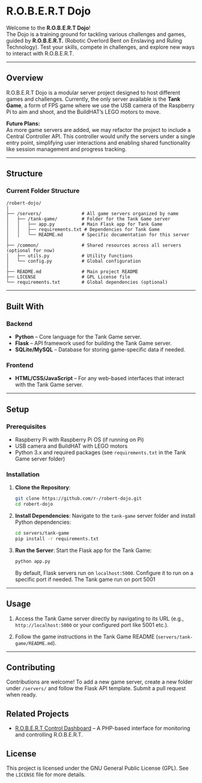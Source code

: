 
# R.O.B.E.R.T Dojo
Welcome to the **R.O.B.E.R.T Dojo**!  
The Dojo is a training ground for tackling various challenges and games, guided by **R.O.B.E.R.T.** (Robotic Overlord Bent on Enslaving and Ruling Technology). Test your skills, compete in challenges, and explore new ways to interact with R.O.B.E.R.T.

---

## Overview
R.O.B.E.R.T Dojo is a modular server project designed to host different games and challenges. Currently, the only server available is the **Tank Game**, a form of FPS game where we use the USB camera of the Raspberry Pi to aim and shoot, and the BuildHAT’s LEGO motors to move.

**Future Plans:**  
As more game servers are added, we may refactor the project to include a Central Controller API. This controller would unify the servers under a single entry point, simplifying user interactions and enabling shared functionality like session management and progress tracking.

---

## Structure

### Current Folder Structure

```
/robert-dojo/
│
├── /servers/               # All game servers organized by name
│   ├── /tank-game/         # Folder for the Tank Game server
│   │   ├── app.py          # Main Flask app for Tank Game
│   │   ├── requirements.txt # Dependencies for Tank Game
│   │   └── README.md       # Specific documentation for this server
│
├── /common/                # Shared resources across all servers (optional for now)
│   ├── utils.py            # Utility functions
│   └── config.py           # Global configuration
│
├── README.md               # Main project README
├── LICENSE                 # GPL License file
└── requirements.txt        # Global dependencies (optional)
```

---

## Built With

### Backend
- **Python** – Core language for the Tank Game server.
- **Flask** – API framework used for building the Tank Game server.
- **SQLite/MySQL** – Database for storing game-specific data if needed.

### Frontend
- **HTML/CSS/JavaScript** – For any web-based interfaces that interact with the Tank Game server.

---

## Setup

### Prerequisites
- Raspberry Pi with Raspberry Pi OS (if running on Pi)
- USB camera and BuildHAT with LEGO motors
- Python 3.x and required packages (see `requirements.txt` in the Tank Game server folder)

### Installation

1. **Clone the Repository**:
   ```bash
   git clone https://github.com/r-/robert-dojo.git
   cd robert-dojo
   ```

2. **Install Dependencies**:
   Navigate to the `tank-game` server folder and install Python dependencies:
   ```bash
   cd servers/tank-game
   pip install -r requirements.txt
   ```

3. **Run the Server**:
   Start the Flask app for the Tank Game:
   ```bash
   python app.py
   ```
   By default, Flask servers run on `localhost:5000`. Configure it to run on a specific port if needed. The Tank game run on port 5001

---

## Usage

1. Access the Tank Game server directly by navigating to its URL (e.g., `http://localhost:5000` or your configured port like 5001 etc.).

2. Follow the game instructions in the Tank Game README (`servers/tank-game/README.md`).

---

## Contributing
Contributions are welcome! To add a new game server, create a new folder under `/servers/` and follow the Flask API template. Submit a pull request when ready.

## Related Projects
- [R.O.B.E.R.T Control Dashboard](https://github.com/r-/robert-control) – A PHP-based interface for monitoring and controlling R.O.B.E.R.T.

## License
This project is licensed under the GNU General Public License (GPL). See the `LICENSE` file for more details.
